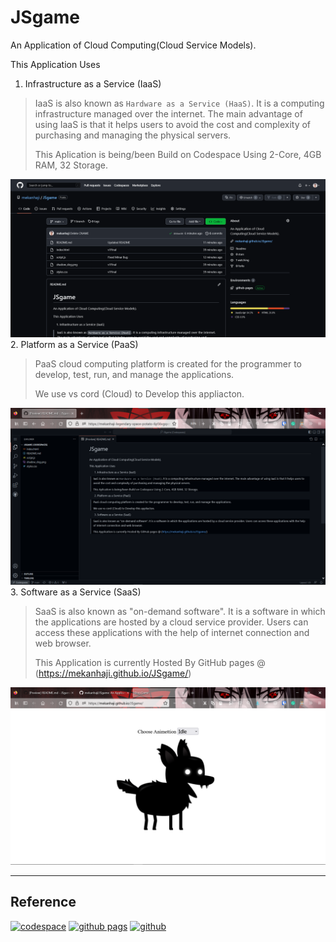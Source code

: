 # JSgame

An Application of Cloud Computing(Cloud Service Models).

This Application Uses
1. Infrastructure as a Service (IaaS)
> IaaS is also known as `Hardware as a Service (HaaS)`. It is a computing infrastructure managed over the internet. The main advantage of using IaaS is that it helps users to avoid the cost and complexity of purchasing and managing the physical servers.
>
> This Aplication is being/been Build on Codespace Using 2-Core, 4GB RAM, 32 Storage.
>
![image](assets/storage.png)
2. Platform as a Service (PaaS)
> PaaS cloud computing platform is created for the programmer to develop, test, run, and manage the applications.
>
> We use vs cord (Cloud) to Develop this appliacton.
>
![image](assets/vscode.png)
3. Software as a Service (SaaS)
> SaaS is also known as "on-demand software". It is a software in which the applications are hosted by a cloud service provider. Users can access these applications with the help of internet connection and web browser.
>
> This Application is currently Hosted By GitHub pages @ (https://mekanhaji.github.io/JSgame/)
>
![image](assets/hosting.png)

---
Reference
-
[![codespace](https://img.youtube.com/vi/D_5T6KMTRb8/0.jpg)](https://www.youtube.com/watch?v=D_5T6KMTRb8)
[![github pags](https://img.youtube.com/vi/4eMnz8VbgyM/0.jpg)](https://www.youtube.com/watch?v=4eMnz8VbgyM)
[![github](https://img.youtube.com/vi/uaeKhfhYE0U/0.jpg)](https://www.youtube.com/watch?v=uaeKhfhYE0U)
